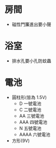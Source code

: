 房間
=====
* 磁性門簾進出要小聲

浴室
=====
* 排水孔要小孔防蚊蟲

電池
=====
* 圓柱形(皆為 1.5V)
    * D	    一號電池
    * C	    二號電池
    * AA    三號電池
    * AAA   四號電池
    * N	    五號電池
    * AAAA  六號電池
* 方形(9V)

